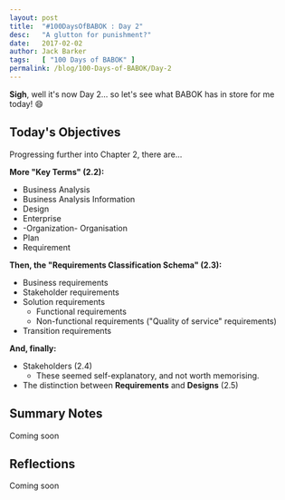 ```yaml
---
layout: post
title:  "#100DaysOfBABOK : Day 2"
desc:   "A glutton for punishment?"
date:   2017-02-02
author: Jack Barker
tags:   [ "100 Days of BABOK" ]
permalink: /blog/100-Days-of-BABOK/Day-2
---
```


**Sigh**, well it's now Day 2... so let's see what BABOK has in store for me today! :smile:

## Today's Objectives

Progressing further into Chapter 2, there are...

**More "Key Terms" (2.2):**

- Business Analysis
- Business Analysis Information
- Design
- Enterprise
- -Organization- Organisation
- Plan
- Requirement

**Then, the "Requirements Classification Schema" (2.3):**

- Business requirements
- Stakeholder requirements
- Solution requirements
  - Functional requirements
  - Non-functional requirements ("Quality of service" requirements)
- Transition requirements

**And, finally:**

- Stakeholders (2.4)
  - These seemed self-explanatory, and not worth memorising.
- The distinction between **Requirements** and **Designs** (2.5)

## Summary Notes

Coming soon


## Reflections

Coming soon